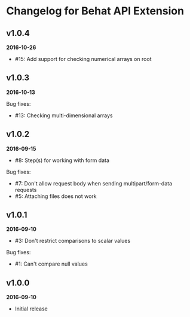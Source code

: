 Changelog for Behat API Extension
=================================

v1.0.4
------
__2016-10-26__

* #15: Add support for checking numerical arrays on root

v1.0.3
------
__2016-10-13__

Bug fixes:

* #13: Checking multi-dimensional arrays

v1.0.2
------
__2016-09-15__

* #8: Step(s) for working with form data

Bug fixes:

* #7: Don't allow request body when sending multipart/form-data requests
* #5: Attaching files does not work

v1.0.1
------
__2016-09-10__

* #3: Don't restrict comparisons to scalar values

Bug fixes:

* #1: Can't compare null values

v1.0.0
------
__2016-09-10__

* Initial release
